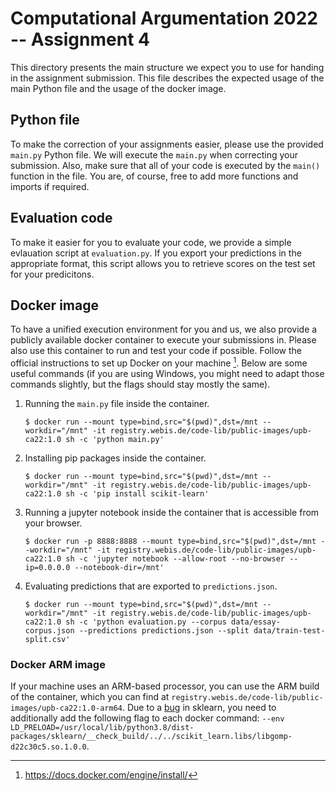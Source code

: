 Computational Argumentation 2022 -- Assignment 4
================================================


This directory presents the main structure we expect you to use for handing in the assignment submission. This file describes the expected usage of the main Python file and the usage of the docker image.


## Python file
To make the correction of your assignments easier, please use the provided `main.py` Python file. We will execute the `main.py` when correcting your submission. Also, make sure that all of your code is executed by the `main()` function in the file. You are, of course, free to add more functions and imports if required.


## Evaluation code
To make it easier for you to evaluate your code, we provide a simple evlauation script at `evaluation.py`. If you export your predictions in the appropriate format, this script allows you to retrieve scores on the test set for your predicitons.


## Docker image
To have a unified execution environment for you and us, we also provide a publicly available docker container to execute your submissions in. Please also use this container to run and test your code if possible. Follow the official instructions to set up Docker on your machine [^1]. Below are some useful commands (if you are using Windows, you might need to adapt those commands slightly, but the flags should stay mostly the same).

1. Running the `main.py` file inside the container.
    ```shell
    $ docker run --mount type=bind,src="$(pwd)",dst=/mnt --workdir="/mnt" -it registry.webis.de/code-lib/public-images/upb-ca22:1.0 sh -c 'python main.py'
    ```
2. Installing pip packages inside the container.
    ```shell
    $ docker run --mount type=bind,src="$(pwd)",dst=/mnt --workdir="/mnt" -it registry.webis.de/code-lib/public-images/upb-ca22:1.0 sh -c 'pip install scikit-learn'
    ```
3. Running a jupyter notebook inside the container that is accessible from your browser.
    ```shell
    $ docker run -p 8888:8888 --mount type=bind,src="$(pwd)",dst=/mnt --workdir="/mnt" -it registry.webis.de/code-lib/public-images/upb-ca22:1.0 sh -c 'jupyter notebook --allow-root --no-browser --ip=0.0.0.0 --notebook-dir=/mnt'
    ```
4. Evaluating predictions that are exported to `predictions.json`.
    ```shell
    $ docker run --mount type=bind,src="$(pwd)",dst=/mnt --workdir="/mnt" -it registry.webis.de/code-lib/public-images/upb-ca22:1.0 sh -c 'python evaluation.py --corpus data/essay-corpus.json --predictions predictions.json --split data/train-test-split.csv'
    ```

### Docker ARM image
If your machine uses an ARM-based processor, you can use the ARM build of the container, which you can find at `registry.webis.de/code-lib/public-images/upb-ca22:1.0-arm64`. Due to a [bug](https://github.com/opencv/opencv/issues/14884) in sklearn, you need to additionally add the following flag to each docker command: `--env LD_PRELOAD=/usr/local/lib/python3.8/dist-packages/sklearn/__check_build/../../scikit_learn.libs/libgomp-d22c30c5.so.1.0.0`.



[^1]: https://docs.docker.com/engine/install/